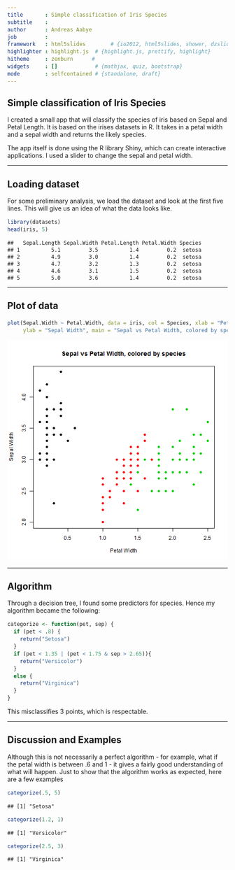 ```yaml
---
title       : Simple classification of Iris Species
subtitle    : 
author      : Andreas Aabye
job         : 
framework   : html5slides        # {io2012, html5slides, shower, dzslides, ...}
highlighter : highlight.js  # {highlight.js, prettify, highlight}
hitheme     : zenburn      # 
widgets     : []            # {mathjax, quiz, bootstrap}
mode        : selfcontained # {standalone, draft}
---
```


## Simple classification of Iris Species

I created a small app that will classify the species of iris based on Sepal and Petal Length. It is based on the irises datasets in R. It takes in a petal width and a sepal width and returns the likely species.  

The app itself is done using the R library Shiny, which can create interactive applications. I used a slider to change the sepal and petal width.

---

## Loading dataset

For some preliminary analysis, we load the dataset and look at the first five lines. This will give us an idea of what the data looks like.

```r
library(datasets)
head(iris, 5)
```

```
##   Sepal.Length Sepal.Width Petal.Length Petal.Width Species
## 1          5.1         3.5          1.4         0.2  setosa
## 2          4.9         3.0          1.4         0.2  setosa
## 3          4.7         3.2          1.3         0.2  setosa
## 4          4.6         3.1          1.5         0.2  setosa
## 5          5.0         3.6          1.4         0.2  setosa
```

---

## Plot of data


```r
plot(Sepal.Width ~ Petal.Width, data = iris, col = Species, xlab = "Petal Width",
     ylab = "Sepal Width", main = "Sepal vs Petal Width, colored by species", pch=19)
```

![plot of chunk unnamed-chunk-2](assets/fig/unnamed-chunk-2.png) 

---

## Algorithm
Through a decision tree, I found some predictors for species. Hence my algorithm became the following:

```r
categorize <- function(pet, sep) {
  if (pet < .8) {
    return("Setosa")
  }
  if (pet < 1.35 | (pet < 1.75 & sep > 2.65)){
    return("Versicolor")
  }
  else {
    return("Virginica")
  }
}
```

This misclassifies 3 points, which is respectable.

---

## Discussion and Examples
Although this is not necessarily a perfect algorithm - for example, what if the petal width is between .6 and 1 - it gives a fairly good understanding of what will happen. Just to show that the algorithm works as expected, here are a few examples


```r
categorize(.5, 5)
```

```
## [1] "Setosa"
```

```r
categorize(1.2, 1)
```

```
## [1] "Versicolor"
```

```r
categorize(2.5, 3)
```

```
## [1] "Virginica"
```
